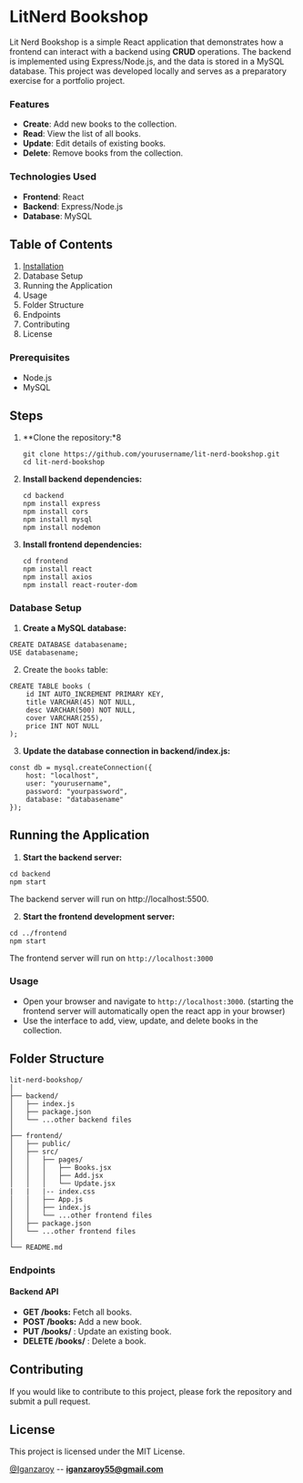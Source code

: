 # LitNerd Bookshop

Lit Nerd Bookshop is a simple React application that demonstrates how a frontend can interact with a backend using **CRUD** operations. The backend is implemented using Express/Node.js, and the data is stored in a MySQL database. This project was developed locally and serves as a preparatory exercise for a portfolio project.

### Features
- **Create**: Add new books to the collection.
- **Read**: View the list of all books.
- **Update**: Edit details of existing books.
- **Delete**: Remove books from the collection.

### Technologies Used
- **Frontend**: React
- **Backend**: Express/Node.js
- **Database**: MySQL

## Table of Contents
1. [Installation](#steps)
3. Database Setup
3. Running the Application
4. Usage
5. Folder Structure
6. Endpoints
7. Contributing
8. License

### Prerequisites
- Node.js
- MySQL

## Steps
1. **Clone the repository:*8
   ```
   git clone https://github.com/yourusername/lit-nerd-bookshop.git
   cd lit-nerd-bookshop
   ```
2. **Install backend dependencies:**
   ```
   cd backend
   npm install express
   npm install cors
   npm install mysql
   npm install nodemon
   ```

3. **Install frontend dependencies:**
   ```
   cd frontend
   npm install react
   npm install axios
   npm install react-router-dom
   ```
   
### Database Setup
1. **Create a MySQL database:**
   
```
CREATE DATABASE databasename;
USE databasename;

```

2. Create the `books` table:
```
CREATE TABLE books (
    id INT AUTO_INCREMENT PRIMARY KEY,
    title VARCHAR(45) NOT NULL,
    desc VARCHAR(500) NOT NULL,
    cover VARCHAR(255),
    price INT NOT NULL
);
```

3. **Update the database connection in backend/index.js:**
```
const db = mysql.createConnection({
    host: "localhost",
    user: "yourusername",
    password: "yourpassword",
    database: "databasename"
});
```

## Running the Application

1. **Start the backend server:**
```
cd backend
npm start
```
The backend server will run on http://localhost:5500.

2. **Start the frontend development server:**
```
cd ../frontend
npm start
```
The frontend server will run on `http://localhost:3000`

### Usage
 - Open your browser and navigate to `http://localhost:3000`. (starting the frontend server will automatically open the react app in your browser)
 - Use the interface to add, view, update, and delete books in the collection.


## Folder Structure

```
lit-nerd-bookshop/
│
├── backend/
│   ├── index.js
│   ├── package.json
│   └── ...other backend files
│
├── frontend/
│   ├── public/
│   ├── src/
│   │   ├── pages/
│   │   │   ├── Books.jsx
│   │   │   ├── Add.jsx
│   │   │   └── Update.jsx
|   |   |-- index.css
│   │   ├── App.js
│   │   ├── index.js
│   │   └── ...other frontend files
│   ├── package.json
│   └── ...other frontend files
│
└── README.md

```

### Endpoints
#### Backend API
 - **GET /books:** Fetch all books.
 - **POST /books:** Add a new book.
 - **PUT /books/**
    : Update an existing book.
 - **DELETE /books/**
    : Delete a book.

## Contributing
If you would like to contribute to this project, please fork the repository and submit a pull request.

## License
This project is licensed under the MIT License.

[@Iganzaroy](https://github.com/Iganza-roy) -- **iganzaroy55@gmail.com**



